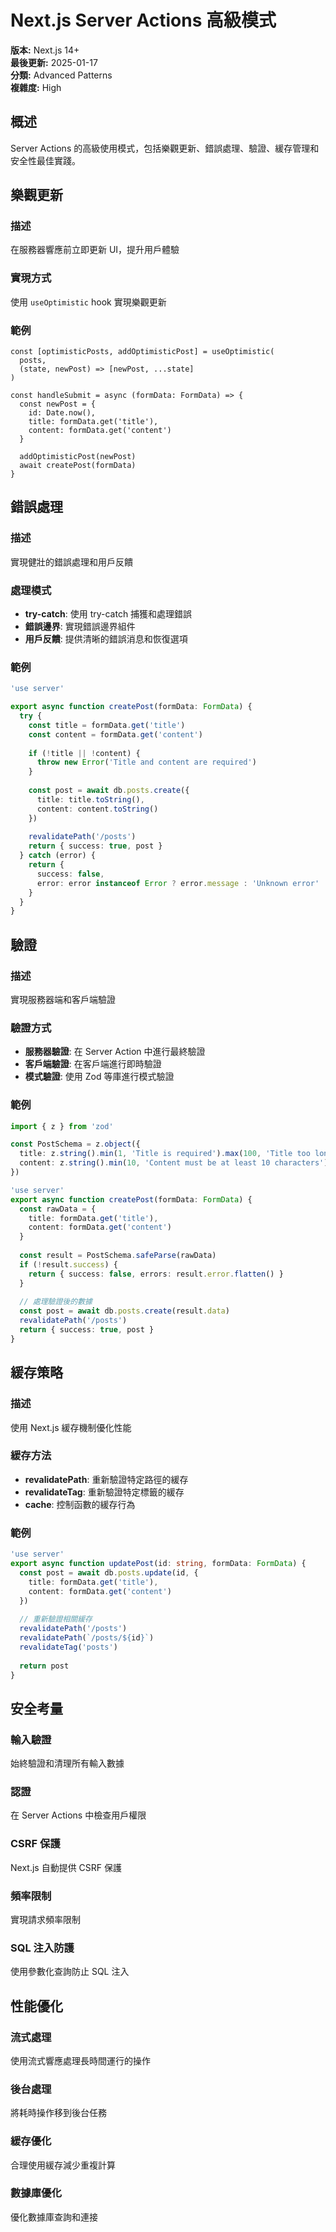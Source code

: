 # Next.js Server Actions 高級模式

**版本:** Next.js 14+  
**最後更新:** 2025-01-17  
**分類:** Advanced Patterns  
**複雜度:** High  

## 概述

Server Actions 的高級使用模式，包括樂觀更新、錯誤處理、驗證、緩存管理和安全性最佳實踐。

## 樂觀更新

### 描述
在服務器響應前立即更新 UI，提升用戶體驗

### 實現方式
使用 `useOptimistic` hook 實現樂觀更新

### 範例
```tsx
const [optimisticPosts, addOptimisticPost] = useOptimistic(
  posts,
  (state, newPost) => [newPost, ...state]
)

const handleSubmit = async (formData: FormData) => {
  const newPost = {
    id: Date.now(),
    title: formData.get('title'),
    content: formData.get('content')
  }
  
  addOptimisticPost(newPost)
  await createPost(formData)
}
```

## 錯誤處理

### 描述
實現健壯的錯誤處理和用戶反饋

### 處理模式
- **try-catch**: 使用 try-catch 捕獲和處理錯誤
- **錯誤邊界**: 實現錯誤邊界組件
- **用戶反饋**: 提供清晰的錯誤消息和恢復選項

### 範例
```typescript
'use server'

export async function createPost(formData: FormData) {
  try {
    const title = formData.get('title')
    const content = formData.get('content')
    
    if (!title || !content) {
      throw new Error('Title and content are required')
    }
    
    const post = await db.posts.create({
      title: title.toString(),
      content: content.toString()
    })
    
    revalidatePath('/posts')
    return { success: true, post }
  } catch (error) {
    return { 
      success: false, 
      error: error instanceof Error ? error.message : 'Unknown error' 
    }
  }
}
```

## 驗證

### 描述
實現服務器端和客戶端驗證

### 驗證方式
- **服務器驗證**: 在 Server Action 中進行最終驗證
- **客戶端驗證**: 在客戶端進行即時驗證
- **模式驗證**: 使用 Zod 等庫進行模式驗證

### 範例
```typescript
import { z } from 'zod'

const PostSchema = z.object({
  title: z.string().min(1, 'Title is required').max(100, 'Title too long'),
  content: z.string().min(10, 'Content must be at least 10 characters')
})

'use server'
export async function createPost(formData: FormData) {
  const rawData = {
    title: formData.get('title'),
    content: formData.get('content')
  }
  
  const result = PostSchema.safeParse(rawData)
  if (!result.success) {
    return { success: false, errors: result.error.flatten() }
  }
  
  // 處理驗證後的數據
  const post = await db.posts.create(result.data)
  revalidatePath('/posts')
  return { success: true, post }
}
```

## 緩存策略

### 描述
使用 Next.js 緩存機制優化性能

### 緩存方法
- **revalidatePath**: 重新驗證特定路徑的緩存
- **revalidateTag**: 重新驗證特定標籤的緩存
- **cache**: 控制函數的緩存行為

### 範例
```typescript
'use server'
export async function updatePost(id: string, formData: FormData) {
  const post = await db.posts.update(id, {
    title: formData.get('title'),
    content: formData.get('content')
  })
  
  // 重新驗證相關緩存
  revalidatePath('/posts')
  revalidatePath(`/posts/${id}`)
  revalidateTag('posts')
  
  return post
}
```

## 安全考量

### 輸入驗證
始終驗證和清理所有輸入數據

### 認證
在 Server Actions 中檢查用戶權限

### CSRF 保護
Next.js 自動提供 CSRF 保護

### 頻率限制
實現請求頻率限制

### SQL 注入防護
使用參數化查詢防止 SQL 注入

## 性能優化

### 流式處理
使用流式響應處理長時間運行的操作

### 後台處理
將耗時操作移到後台任務

### 緩存優化
合理使用緩存減少重複計算

### 數據庫優化
優化數據庫查詢和連接
